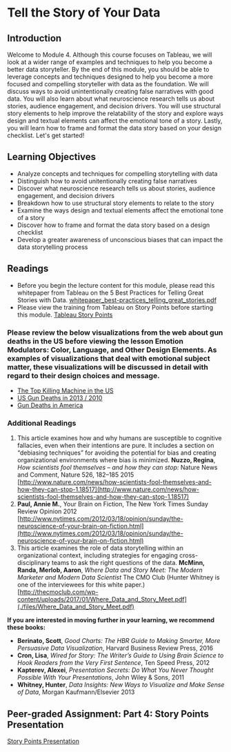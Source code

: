 # Tell the Story of Your Data

## Introduction
Welcome to Module 4. Although this course focuses on Tableau, we will look at a wider range of examples and techniques to help you become a better data storyteller. By the end of this module, you should be able to leverage concepts and techniques designed to help you become a more focused and compelling storyteller with data as the foundation. We will discuss ways to avoid unintentionally creating false narratives with good data. You will also learn about what neuroscience research tells us about stories, audience engagement, and decision drivers. You will use structural story elements to help improve the relatability of the story and explore ways design and textual elements can affect the emotional tone of a story. Lastly, you will learn how to frame and format the data story based on your design checklist. Let's get started!

## Learning Objectives
* Analyze concepts and techniques for compelling storytelling with data
* Distinguish how to avoid unitentionally creating false narratives
* Discover what neuroscience research tells us about stories, audience engagement, and decision drivers
* Breakdown how to use structural story elements to relate to the story
* Examine the ways design and textual elements affect the emotional tone of a story
* Discover how to frame and format the data story based on a design checklist
* Develop a greater awareness of unconscious biases that can impact the data storytelling process

## Readings
* Before you begin the lecture content for this module, please read this whitepaper from Tableau on the 5 Best Practices for Telling Great Stories with Data. [whitepaper_best-practices_telling_great_stories.pdf](./files/whitepaper_best-practices_telling_great_stories.pdf)
* Please view the training from Tableau on Story Points before starting this module. [Tableau Story Points](https://www.tableau.com/learn/tutorials/on-demand/story-points )

### Please review the below visualizations from the web about gun deaths in the US before viewing the lesson Emotion Modulators: Color, Language, and Other Design Elements. As examples of visualizations that deal with emotional subject matter, these visualizations will be discussed in detail with regard to their design choices and message.
* [The Top Killing Machine in the US](https://public.tableau.com/profile/alexandra.hanna#!/vizhome/Gundeaths/MakeOverofHuffingtonPostGunDeaths)
* [US Gun Deaths in 2013 / 2010](http://guns.periscopic.com/?year=2013 )
* [Gun Deaths in America](https://fivethirtyeight.com/features/gun-deaths/ )

### Additional Readings
1. This article examines how and why humans are susceptible to cognitive fallacies, even when their intentions are pure.  It includes a section on “debiasing techniques” for avoiding the potential for bias and creating organizational environments where bias is minimized. **Nuzzo, Regina**, *How scientists fool themselves – and how they can stop:* Nature News and Comment, Nature 526, 182–185 2015 [http://www.nature.com/news/how-scientists-fool-themselves-and-how-they-can-stop-1.18517](http://www.nature.com/news/how-scientists-fool-themselves-and-how-they-can-stop-1.18517)
2. **Paul, Annie M.**, Your Brain on Fiction, The New York Times Sunday Review Opinion 2012 [http://www.nytimes.com/2012/03/18/opinion/sunday/the-neuroscience-of-your-brain-on-fiction.html](http://www.nytimes.com/2012/03/18/opinion/sunday/the-neuroscience-of-your-brain-on-fiction.html)
3. This article examines the role of data storytelling within an organizational context, including strategies for engaging cross-disciplinary teams to ask the right questions of the data. **McMinn, Randa, Merlob, Aaron**, *Where Data and Story Meet: The Modern Marketer and Modern Data Scientist* The CMO Club (Hunter Whitney is one of the interviewees for this white paper.) [http://thecmoclub.com/wp-content/uploads/2017/01/Where_Data_and_Story_Meet.pdf](./files/Where_Data_and_Story_Meet.pdf)

**If you are interested in moving further in your learning, we recommend these books:**
* **Berinato, Scott**, *Good Charts: The HBR Guide to Making Smarter, More Persuasive Data Visualization*, Harvard Business Review Press, 2016
* **Cron, Lisa**, *Wired for Story: The Writer’s Guide to Using Brain Science to Hook Readers from the Very First Sentence*, Ten Speed Press, 2012
* **Kapterev, Alexei**, *Presentation Secrets: Do What You Never Thought Possible With Your Presentations*, John Wiley & Sons, 2011
* **Whitney, Hunter**, *Data Insights: New Ways to Visualize and Make Sense of Data*, Morgan Kaufmann/Elsevier 2013

## Peer-graded Assignment: Part 4: Story Points Presentation
[Story Points Presentation](./files/PGA_Story_Points_Presentation.md)

